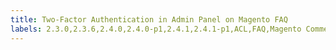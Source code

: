 ```yaml
---
title: Two-Factor Authentication in Admin Panel on Magento FAQ
labels: 2.3.0,2.3.6,2.4.0,2.4.0-p1,2.4.1,2.4.1-p1,ACL,FAQ,Magento Commerce,Magento Commerce Cloud,admin,attack,authentication,browser,configuration,security,two factor authentication
---
```

